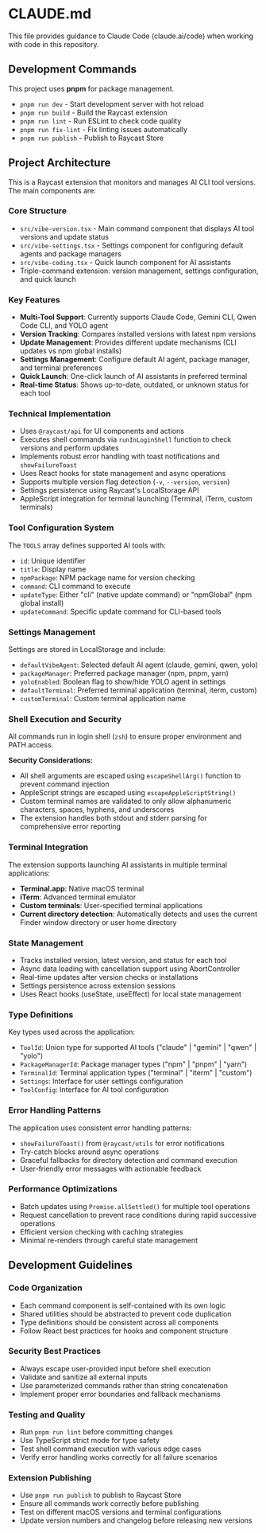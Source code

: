 # CLAUDE.md

This file provides guidance to Claude Code (claude.ai/code) when working with code in this repository.

## Development Commands

This project uses **pnpm** for package management.

- `pnpm run dev` - Start development server with hot reload
- `pnpm run build` - Build the Raycast extension
- `pnpm run lint` - Run ESLint to check code quality
- `pnpm run fix-lint` - Fix linting issues automatically
- `pnpm run publish` - Publish to Raycast Store

## Project Architecture

This is a Raycast extension that monitors and manages AI CLI tool versions. The main components are:

### Core Structure
- `src/vibe-version.tsx` - Main command component that displays AI tool versions and update status
- `src/vibe-settings.tsx` - Settings component for configuring default agents and package managers
- `src/vibe-coding.tsx` - Quick launch component for AI assistants
- Triple-command extension: version management, settings configuration, and quick launch

### Key Features
- **Multi-Tool Support**: Currently supports Claude Code, Gemini CLI, Qwen Code CLI, and YOLO agent
- **Version Tracking**: Compares installed versions with latest npm versions
- **Update Management**: Provides different update mechanisms (CLI updates vs npm global installs)
- **Settings Management**: Configure default AI agent, package manager, and terminal preferences
- **Quick Launch**: One-click launch of AI assistants in preferred terminal
- **Real-time Status**: Shows up-to-date, outdated, or unknown status for each tool

### Technical Implementation
- Uses `@raycast/api` for UI components and actions
- Executes shell commands via `runInLoginShell` function to check versions and perform updates
- Implements robust error handling with toast notifications and `showFailureToast`
- Uses React hooks for state management and async operations
- Supports multiple version flag detection (`-v`, `--version`, `version`)
- Settings persistence using Raycast's LocalStorage API
- AppleScript integration for terminal launching (Terminal, iTerm, custom terminals)

### Tool Configuration System
The `TOOLS` array defines supported AI tools with:
- `id`: Unique identifier
- `title`: Display name
- `npmPackage`: NPM package name for version checking
- `command`: CLI command to execute
- `updateType`: Either "cli" (native update command) or "npmGlobal" (npm global install)
- `updateCommand`: Specific update command for CLI-based tools

### Settings Management
Settings are stored in LocalStorage and include:
- `defaultVibeAgent`: Selected default AI agent (claude, gemini, qwen, yolo)
- `packageManager`: Preferred package manager (npm, pnpm, yarn)
- `yoloEnabled`: Boolean flag to show/hide YOLO agent in settings
- `defaultTerminal`: Preferred terminal application (terminal, iterm, custom)
- `customTerminal`: Custom terminal application name

### Shell Execution and Security
All commands run in login shell (`zsh`) to ensure proper environment and PATH access. 

**Security Considerations:**
- All shell arguments are escaped using `escapeShellArg()` function to prevent command injection
- AppleScript strings are escaped using `escapeAppleScriptString()` 
- Custom terminal names are validated to only allow alphanumeric characters, spaces, hyphens, and underscores
- The extension handles both stdout and stderr parsing for comprehensive error reporting

### Terminal Integration
The extension supports launching AI assistants in multiple terminal applications:
- **Terminal.app**: Native macOS terminal
- **iTerm**: Advanced terminal emulator
- **Custom terminals**: User-specified terminal applications
- **Current directory detection**: Automatically detects and uses the current Finder window directory or user home directory

### State Management
- Tracks installed version, latest version, and status for each tool
- Async data loading with cancellation support using AbortController
- Real-time updates after version checks or installations
- Settings persistence across extension sessions
- Uses React hooks (useState, useEffect) for local state management

### Type Definitions
Key types used across the application:
- `ToolId`: Union type for supported AI tools ("claude" | "gemini" | "qwen" | "yolo")
- `PackageManagerId`: Package manager types ("npm" | "pnpm" | "yarn")
- `TerminalId`: Terminal application types ("terminal" | "iterm" | "custom")
- `Settings`: Interface for user settings configuration
- `ToolConfig`: Interface for AI tool configuration

### Error Handling Patterns
The application uses consistent error handling patterns:
- `showFailureToast()` from `@raycast/utils` for error notifications
- Try-catch blocks around async operations
- Graceful fallbacks for directory detection and command execution
- User-friendly error messages with actionable feedback

### Performance Optimizations
- Batch updates using `Promise.allSettled()` for multiple tool operations
- Request cancellation to prevent race conditions during rapid successive operations
- Efficient version checking with caching strategies
- Minimal re-renders through careful state management

## Development Guidelines

### Code Organization
- Each command component is self-contained with its own logic
- Shared utilities should be abstracted to prevent code duplication
- Type definitions should be consistent across all components
- Follow React best practices for hooks and component structure

### Security Best Practices
- Always escape user-provided input before shell execution
- Validate and sanitize all external inputs
- Use parameterized commands rather than string concatenation
- Implement proper error boundaries and fallback mechanisms

### Testing and Quality
- Run `pnpm run lint` before committing changes
- Use TypeScript strict mode for type safety
- Test shell command execution with various edge cases
- Verify error handling works correctly for all failure scenarios

### Extension Publishing
- Use `pnpm run publish` to publish to Raycast Store
- Ensure all commands work correctly before publishing
- Test on different macOS versions and terminal configurations
- Update version numbers and changelog before releasing new versions